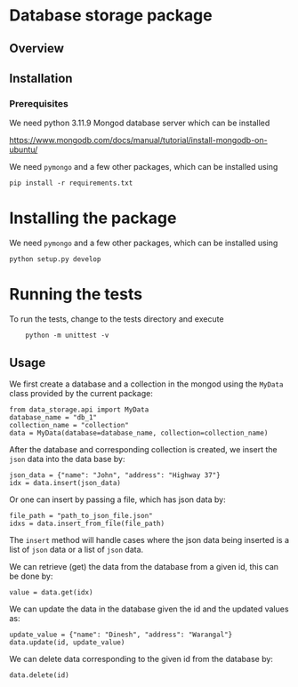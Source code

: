 # Database storage package
## Overview

## Installation

### Prerequisites

We need python 3.11.9
Mongod database server which can be installed

https://www.mongodb.com/docs/manual/tutorial/install-mongodb-on-ubuntu/


We need `pymongo` and a few other packages, which can be installed using
```
pip install -r requirements.txt
```

# Installing the package

We need `pymongo` and a few other packages, which can be installed using
```
python setup.py develop
```

# Running the tests

To run the tests, change to the tests directory and execute
```
	python -m unittest -v
```



## Usage

We first create a database and a collection in the mongod using the `MyData`
class provided by the current package:
```
from data_storage.api import MyData
database_name = "db_1"
collection_name = "collection"
data = MyData(database=database_name, collection=collection_name)
```

After the database and corresponding collection is created, we insert the `json`
data into the data base by:
```
json_data = {"name": "John", "address": "Highway 37"}
idx = data.insert(json_data)
```
Or one can insert by passing a file, which has json data by:
```
file_path = "path_to_json_file.json"
idxs = data.insert_from_file(file_path)
```
The `insert` method will handle cases where the json data being inserted is a
list of `json` data or a list of `json` data.

We can retrieve (get) the data from the database from a given id, this can be
done by:
```
value = data.get(idx)
```

We can update the data in the database given the id and the
updated values as:
```
update_value = {"name": "Dinesh", "address": "Warangal"}
data.update(id, update_value)
```


We can delete data corresponding to the given id from the database by:
```
data.delete(id)
```
